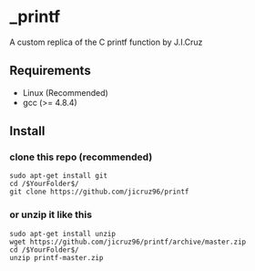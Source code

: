 # _printf
A custom replica of the C printf function by J.I.Cruz

## Requirements
- Linux (Recommended)
- gcc (>= 4.8.4)

## Install

### clone this repo (recommended)
``` Commands
sudo apt-get install git
cd /$YourFolder$/
git clone https://github.com/jicruz96/printf
```

### or unzip it like this
```
sudo apt-get install unzip
wget https://github.com/jicruz96/printf/archive/master.zip
cd /$YourFolder$/
unzip printf-master.zip
```
